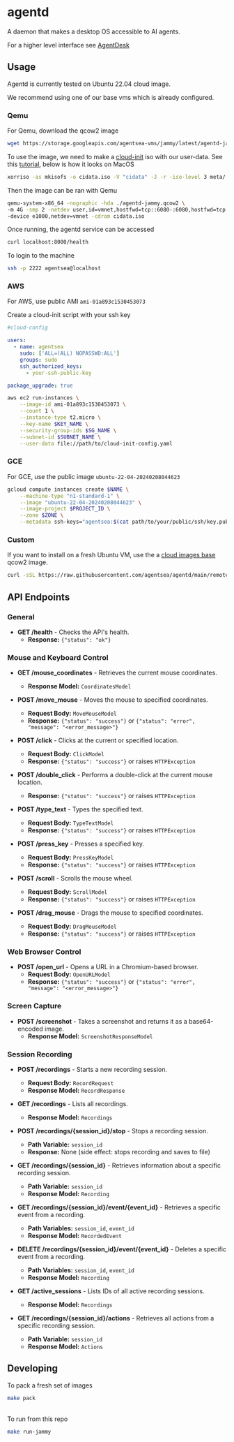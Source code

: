 # agentd

A daemon that makes a desktop OS accessible to AI agents.

For a higher level interface see [AgentDesk](https://github.com/agentsea/agentdesk)

## Usage

Agentd is currently tested on Ubuntu 22.04 cloud image.

We recommend using one of our base vms which is already configured.

### Qemu
For Qemu, download the qcow2 image
```bash
wget https://storage.googleapis.com/agentsea-vms/jammy/latest/agentd-jammy.qcow2
```

To use the image, we need to make a [cloud-init](https://cloud-init.io/) iso with our user-data. See this [tutorial](https://cloudinit.readthedocs.io/en/latest/reference/datasources/nocloud.html), below is how it looks on MacOS

```bash
xorriso -as mkisofs -o cidata.iso -V "cidata" -J -r -iso-level 3 meta/
```
Then the image can be ran with Qemu

```bash
qemu-system-x86_64 -nographic -hda ./agentd-jammy.qcow2 \
-m 4G -smp 2 -netdev user,id=vmnet,hostfwd=tcp::6080-:6080,hostfwd=tcp::8000-:8000,hostfwd=tcp::2222-:22 \
-device e1000,netdev=vmnet -cdrom cidata.iso
```
Once running, the agentd service can be accessed

```bash
curl localhost:8000/health
```   
To login to the machine

```bash
ssh -p 2222 agentsea@localhost
```   

### AWS
For AWS, use public AMI `ami-01a893c1530453073`   

Create a cloud-init script with your ssh key
```yaml
#cloud-config

users:
  - name: agentsea
    sudo: ['ALL=(ALL) NOPASSWD:ALL']
    groups: sudo
    ssh_authorized_keys:
      - your-ssh-public-key

package_upgrade: true
```

```bash
aws ec2 run-instances \
    --image-id ami-01a893c1530453073 \
    --count 1 \
    --instance-type t2.micro \
    --key-name $KEY_NAME \
    --security-group-ids $SG_NAME \
    --subnet-id $SUBNET_NAME \
    --user-data file://path/to/cloud-init-config.yaml
```

### GCE
For GCE, use the public image `ubuntu-22-04-20240208044623`

```bash
gcloud compute instances create $NAME \
    --machine-type "n1-standard-1" \
    --image "ubuntu-22-04-20240208044623" \
    --image-project $PROJECT_ID \
    --zone $ZONE \
    --metadata ssh-keys="agentsea:$(cat path/to/your/public/ssh/key.pub)"
```

### Custom
If you want to install on a fresh Ubuntu VM, use the a [cloud images base](https://cloud-images.ubuntu.com/jammy/current/) qcow2 image.

```bash
curl -sSL https://raw.githubusercontent.com/agentsea/agentd/main/remote_install.sh | sudo bash
```

## API Endpoints

### General

- **GET /health** - Checks the API's health.
  - **Response:** `{"status": "ok"}`

### Mouse and Keyboard Control

- **GET /mouse_coordinates** - Retrieves the current mouse coordinates.

  - **Response Model:** `CoordinatesModel`

- **POST /move_mouse** - Moves the mouse to specified coordinates.

  - **Request Body:** `MoveMouseModel`
  - **Response:** `{"status": "success"}` or `{"status": "error", "message": "<error_message>"}`

- **POST /click** - Clicks at the current or specified location.

  - **Request Body:** `ClickModel`
  - **Response:** `{"status": "success"}` or raises `HTTPException`

- **POST /double_click** - Performs a double-click at the current mouse location.

  - **Response:** `{"status": "success"}` or raises `HTTPException`

- **POST /type_text** - Types the specified text.

  - **Request Body:** `TypeTextModel`
  - **Response:** `{"status": "success"}` or raises `HTTPException`

- **POST /press_key** - Presses a specified key.

  - **Request Body:** `PressKeyModel`
  - **Response:** `{"status": "success"}` or raises `HTTPException`

- **POST /scroll** - Scrolls the mouse wheel.

  - **Request Body:** `ScrollModel`
  - **Response:** `{"status": "success"}` or raises `HTTPException`

- **POST /drag_mouse** - Drags the mouse to specified coordinates.
  - **Request Body:** `DragMouseModel`
  - **Response:** `{"status": "success"}` or raises `HTTPException`

### Web Browser Control

- **POST /open_url** - Opens a URL in a Chromium-based browser.
  - **Request Body:** `OpenURLModel`
  - **Response:** `{"status": "success"}` or `{"status": "error", "message": "<error_message>"}`

### Screen Capture

- **POST /screenshot** - Takes a screenshot and returns it as a base64-encoded image.
  - **Response Model:** `ScreenshotResponseModel`

### Session Recording

- **POST /recordings** - Starts a new recording session.

  - **Request Body:** `RecordRequest`
  - **Response Model:** `RecordResponse`

- **GET /recordings** - Lists all recordings.

  - **Response Model:** `Recordings`

- **POST /recordings/{session_id}/stop** - Stops a recording session.

  - **Path Variable:** `session_id`
  - **Response:** None (side effect: stops recording and saves to file)

- **GET /recordings/{session_id}** - Retrieves information about a specific recording session.

  - **Path Variable:** `session_id`
  - **Response Model:** `Recording`

- **GET /recordings/{session_id}/event/{event_id}** - Retrieves a specific event from a recording.

  - **Path Variables:** `session_id`, `event_id`
  - **Response Model:** `RecordedEvent`

- **DELETE /recordings/{session_id}/event/{event_id}** - Deletes a specific event from a recording.

  - **Path Variables:** `session_id`, `event_id`
  - **Response Model:** `Recording`

- **GET /active_sessions** - Lists IDs of all active recording sessions.

  - **Response Model:** `Recordings`

- **GET /recordings/{session_id}/actions** - Retrieves all actions from a specific recording session.
  - **Path Variable:** `session_id`
  - **Response Model:** `Actions`

## Developing

To pack a fresh set of images

```bash
make pack
```   
&nbsp;  
To run from this repo

```bash
make run-jammy
```
